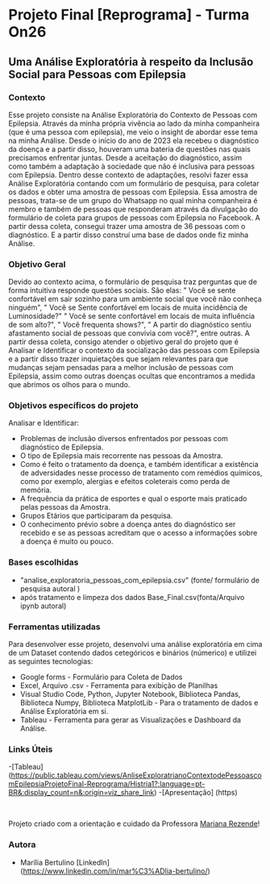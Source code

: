 
# Projeto Final [Reprograma] - Turma On26


## Uma Análise Exploratória à respeito da Inclusão Social para Pessoas com Epilepsia 


### Contexto 
Esse projeto consiste na Análise Exploratória do Contexto de Pessoas com Epilepsia. Através da minha própria vivência ao lado da minha companheira (que é uma pessoa com epilepsia), me veio o insight de abordar esse tema na minha Análise. 
Desde o início do ano de 2023 ela recebeu o diagnóstico da doença e a partir disso, houveram uma bateria de questões nas quais precisamos enfrentar juntas. Desde a aceitação do diagnóstico, assim como também a adaptação à sociedade que não é inclusiva para pessoas com Epilepsia. Dentro desse contexto de adaptações, resolvi fazer essa Análise Exploratória contando com um formulário de pesquisa, para  coletar os dados e obter uma amostra de pessoas com Epilepsia. 
Essa amostra de pessoas, trata-se de um grupo do Whatsapp no qual minha companheira é membro e também de pessoas que responderam através da divulgação do formulário de coleta para grupos de pessoas com Epilepsia no Facebook. A partir dessa coleta, consegui trazer uma amostra de 36 pessoas com o diagnóstico. E a partir disso construí uma base de dados onde fiz minha Análise. 

### Objetivo Geral
Devido ao contexto acima, o formulário de pesquisa traz perguntas que de forma intuitiva responde questões sociais. São elas: 
" Você se sente confortável em sair sozinho para um ambiente social que você não conheça ninguém", 
" Você se Sente confortável em locais de muita incidência de Luminosidade?"
" Você se sente confortável em locais de muita influência de som alto?", 
" Você frequenta shows?", 
" A partir do diagnóstico sentiu afastamento social de pessoas que convivia com você?",
 entre outras. 
 A partir dessa coleta, consigo atender o objetivo geral do projeto que é Analisar e Identificar o contexto da socialização das pessoas com Epilepsia e a partir disso trazer inquietações que sejam relevantes para que mudanças sejam pensadas para a melhor inclusão de pessoas com Epilepsia, assim como outras doenças ocultas que encontramos a medida que abrimos os olhos para o mundo.


### Objetivos específicos do projeto 

  Analisar e Identificar:

- Problemas de inclusão diversos enfrentados por pessoas com diagnóstico de Epilepsia.
- O tipo de Epilepsia mais recorrente nas pessoas da Amostra.
- Como é feito o tratamento da doença, e também identificar a existência de adversidades nesse processo de tratamento com remédios químicos, como por exemplo, alergias e efeitos coleterais como perda de memória.
- A frequência da prática de esportes e qual o esporte mais praticado pelas pessoas da Amostra.
- Grupos Etários que participaram da pesquisa.
- O conhecimento prévio sobre a doença antes do diagnóstico ser recebido e se as pessoas acreditam que o acesso a informações sobre a doença é muito ou pouco.

### Bases escolhidas

- "analise_exploratoria_pessoas_com_epilepsia.csv" (fonte/ formulário de pesquisa autoral )
- após tratamento e limpeza dos dados Base_Final.csv(fonta/Arquivo ipynb autoral)


### Ferramentas utilizadas
Para desenvolver esse projeto, desenvolvi uma análise exploratória em cima de um Dataset contendo  dados cetegóricos e binários (númerico) e utilizei as seguintes tecnologias: 
- Google forms - Formulário para Coleta de Dados
- Excel, Arquivo .csv - Ferramenta para exibição de Planilhas
- Visual Studio Code, Python, Jupyter Notebook, Biblioteca Pandas, Biblioteca Numpy,
  Biblioteca MatplotLib - Para o tratamento de dados e Análise Exploratória em si.
- Tableau - Ferramenta para gerar as Visualizações e Dashboard da Análise. 

### Links Úteis

-[Tableau] (https://public.tableau.com/views/AnliseExploratrianoContextodePessoascomEpilepsiaProjetoFinal-Reprograma/Histria1?:language=pt-BR&:display_count=n&:origin=viz_share_link)
-[Apresentação] (https)

<br>

Projeto criado com a orientação e cuidado da Professora [Mariana Rezende](https://www.linkedin.com/in/mariana-vb-rezende/)!<br>



### Autora 

- Marília Bertulino 
[LinkedIn] (https://www.linkedin.com/in/mar%C3%ADlia-bertulino/)

 





